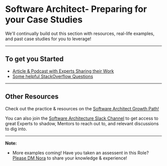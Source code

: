 # Software Architect- Preparing for your Case Studies
We'll continually build out this section with resources, real-life examples, and past case studies for you to leverage!

---

## To get you Started
* [Article & Podcast with Experts Sharing their Work](http://www.softwarearchitecturerad.io/)
* [Some helpful StackOverflow Questions](https://stackoverflow.com/questions/816258/good-architecture-interview-questions)

--- 
## Other Resources
Check out the practice & resources on the [Software Architect Growth Path!](https://github.com/andela/learningmap/tree/master/D4%2B/Software%20Architect)

You can also join the [Software Architecture Slack Channel](https://andela.slack.com/messages/software-architecture) to get access to great Experts to shadow, Mentors to reach out to, and relevant discussions to dig into. 

---

**Note:** 
- More examples coming! Have you taken an assessent in this Role? [Please DM Nora](https://andela.slack.com/messages/@nora.studholme/) to share your knowledge & experience!
